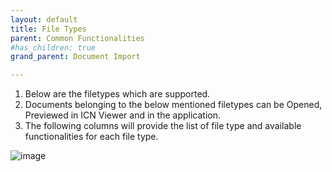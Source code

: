 ```yaml
---
layout: default
title: File Types
parent: Common Functionalities
#has_children: true
grand_parent: Document Import

---
```


1.	Below are the filetypes which are supported.
2.	Documents belonging to the below mentioned filetypes can be Opened, Previewed in ICN Viewer and in the application.
3.	The following columns will provide the list of file type and available functionalities for each file type.

![image](https://media.github.ibm.com/user/376381/files/b08f9e80-c623-11ec-8ec8-461317629f95)
